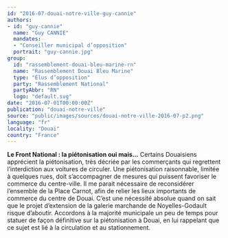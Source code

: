 ```yaml
---
id: "2016-07-douai-notre-ville-guy-cannie"
authors:
- id: "guy-cannie"
  name: "Guy CANNIE"
  mandates: 
  - "Conseiller municipal d’opposition"
  portrait: "guy-cannie.jpg"
group:
  id: "rassemblement-douai-bleu-marine-rn"
  name: "Rassemblement Douai Bleu Marine"
  type: "Élus d’opposition"
  party: "Rassemblement National"
  partyAbbr: "RN"
  logo: "default.svg"
date: "2016-07-01T00:00:00Z"
publication: "douai-notre-ville"
source: "public/images/sources/douai-notre-ville-2016-07-p2.png"
language: "fr"
locality: "Douai"
country: "France"
---
```


**Le Front National : la piétonisation oui mais…**
Certains Douaisiens apprécient la piétonisation, très décriée par les commerçants qui regrettent l’interdiction aux voitures de circuler.
Une piétonisation raisonnable, limitée à quelques rues, doit s’accompagner de mesures qui puissent favoriser le commerce du centre-ville. Il me parait nécessaire de reconsidérer l’ensemble de la Place Carnot, afin de relier les lieux importants de commerce du centre de Douai. C’est une nécessité absolue quand on sait que le projet d’extension de la galerie marchande de Noyelles-Godault risque d’aboutir.
Accordons à la majorité municipale un peu de temps pour statuer de façon définitive sur la piétonisation à Douai, en lui rappelant que ce sujet est lié à la circulation et au stationnement.

